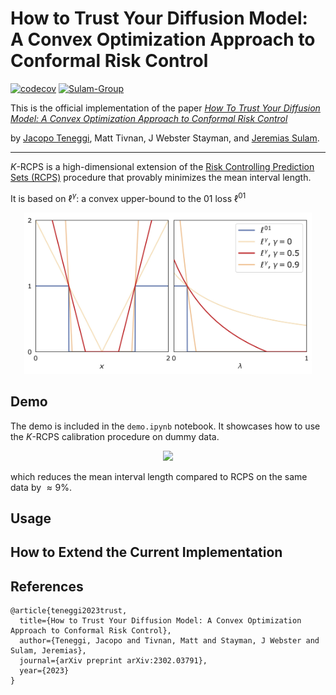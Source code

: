 # How to Trust Your Diffusion Model:<br /> A Convex Optimization Approach to Conformal Risk Control

[![codecov](https://codecov.io/gh/Sulam-Group/k-rcps/branch/main/graph/badge.svg?token=PBTV5HYXKR)](https://codecov.io/gh/Sulam-Group/k-rcps)
[![Sulam-Group](https://circleci.com/gh/Sulam-Group/k-rcps.svg?style=shield)](https://app.circleci.com/pipelines/github/Sulam-Group/k-rcps)

This is the official implementation of the paper [*How To Trust Your Diffusion Model: A Convex Optimization Approach to Conformal Risk Control*](https://arxiv.org/abs/2302.03791)

by [Jacopo Teneggi](https://jacopoteneggi.github.io), Matt Tivnan, J Webster Stayman, and [Jeremias Sulam](https://sites.google.com/view/jsulam).

---

$K$-RCPS is a high-dimensional extension of the [Risk Controlling Prediction Sets (RCPS)](https://github.com/aangelopoulos/rcps) procedure that provably minimizes the mean interval length.

It is based on $\ell^{\gamma}$: a convex upper-bound to the $01$ loss $\ell^{01}$

<p align="center">
  <img width="460" src="assets/loss.jpg">
</p>

## Demo

The demo is included in the `demo.ipynb` notebook. It showcases how to use the $K$-RCPS calibration procedure on dummy data.

<p align="center">
  <img src="assets/results.gif">
</p>

which reduces the mean interval length compared to RCPS on the same data by $\approx 9$%.

## Usage

## How to Extend the Current Implementation

## References
```
@article{teneggi2023trust,
  title={How to Trust Your Diffusion Model: A Convex Optimization Approach to Conformal Risk Control},
  author={Teneggi, Jacopo and Tivnan, Matt and Stayman, J Webster and Sulam, Jeremias},
  journal={arXiv preprint arXiv:2302.03791},
  year={2023}
}
```